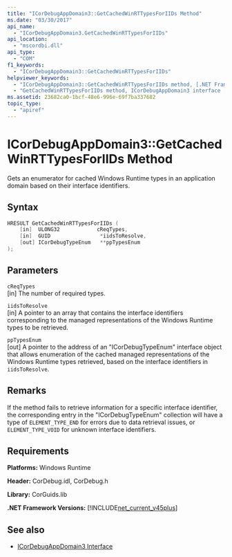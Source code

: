```yaml
---
title: "ICorDebugAppDomain3::GetCachedWinRTTypesForIIDs Method"
ms.date: "03/30/2017"
api_name: 
  - "ICorDebugAppDomain3.GetCachedWinRTTypesForIIDs"
api_location: 
  - "mscordbi.dll"
api_type: 
  - "COM"
f1_keywords: 
  - "ICorDebugAppDomain3::GetCachedWinRTTypesForIIDs"
helpviewer_keywords: 
  - "ICorDebugAppDomain3::GetCachedWinRTTypesForIIDs method, [.NET Framework debugging]"
  - "GetCachedWinRTTypesForIIDs method, ICorDebugAppDomain3 interface [.NET Framework debugging]"
ms.assetid: 23682ca0-1bcf-48e6-996e-69f7ba337682
topic_type: 
  - "apiref"
---
```

# ICorDebugAppDomain3::GetCachedWinRTTypesForIIDs Method
Gets an enumerator for cached Windows Runtime types in an application domain based on their interface identifiers.  
  
## Syntax  
  
```cpp  
HRESULT GetCachedWinRTTypesForIIDs (
    [in]  ULONG32            cReqTypes,  
    [in]  GUID                *iidsToResolve,  
    [out] ICorDebugTypeEnum   **ppTypesEnum  
);  
```  
  
## Parameters  
 `cReqTypes`  
 [in] The number of required types.  
  
 `iidsToResolve`  
 [in] A pointer to an array that contains the interface identifiers corresponding to the managed representations of the Windows Runtime types to be retrieved.  
  
 `ppTypesEnum`  
 [out] A pointer to the address of an "ICorDebugTypeEnum" interface object that allows enumeration of the cached managed representations of the Windows Runtime types retrieved, based on the interface identifiers in `iidsToResolve`.  
  
## Remarks  
 If the method fails to retrieve information for a specific interface identifier, the corresponding entry in the "ICorDebugTypeEnum" collection will have a type of `ELEMENT_TYPE_END` for errors due to data retrieval issues, or `ELEMENT_TYPE_VOID` for unknown interface identifiers.  
  
## Requirements  
 **Platforms:** Windows Runtime  
  
 **Header:** CorDebug.idl, CorDebug.h  
  
 **Library:** CorGuids.lib  
  
 **.NET Framework Versions:** [!INCLUDE[net_current_v45plus](../../../../includes/net-current-v45plus-md.md)]  
  
## See also

- [ICorDebugAppDomain3 Interface](icordebugappdomain3-interface.md)
